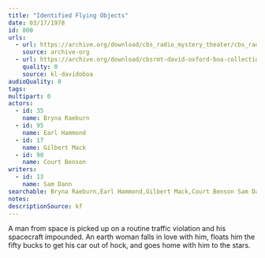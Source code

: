 ```yaml
---
title: "Identified Flying Objects"
date: 03/17/1978
id: 800
urls: 
  - url: https://archive.org/download/cbs_radio_mystery_theater/cbs_radio_mystery_theater-0751-0800.zip/cbs_radio_mystery_theater-0751-0800%2Fcbsrmt_0800_identified_flying_objects.mp3
    source: archive-org
  - url: https://archive.org/download/cbsrmt-david-oxford-boa-collection/CBSRMT-780317-0800-Identified-Flying-Object-(128-48)_WBBM-JE-{BoA}.mp3
    quality: 0
    source: kl-davidoboa
audioQuality: 0
tags: 
multipart: 0
actors:  
  - id: 35
    name: Bryna Raeburn  
  - id: 95
    name: Earl Hammond  
  - id: 17
    name: Gilbert Mack  
  - id: 90
    name: Court Benson
writers:  
  - id: 13
    name: Sam Dann
searchable: Bryna Raeburn,Earl Hammond,Gilbert Mack,Court Benson Sam Dann
notes: 
descriptionSource: kf
---
```

A man from space is picked up on a routine traffic violation and his spacecraft impounded. An earth woman falls in love with him, floats him the fifty bucks to get his car out of hock, and goes home with him to the stars.